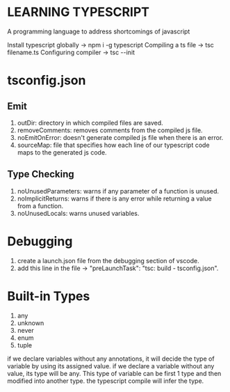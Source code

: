 # LEARNING TYPESCRIPT

A programming language to address shortcomings of javascript

Install typescript globally -> npm i -g typescript
Compiling a ts file -> tsc filename.ts
Configuring compiler -> tsc --init

# tsconfig.json

## Emit

1. outDir: directory in which compiled files are saved.
2. removeComments: removes comments from the compiled js file.
3. noEmitOnError: doesn't generate compiled js file when there is an error.
4. sourceMap: file that specifies how each line of our typescript code maps to the generated js code.

## Type Checking

1. noUnusedParameters: warns if any parameter of a function is unused.
2. noImplicitReturns: warns if there is any error while returning a value from a function.
3. noUnusedLocals: warns unused variables.

# Debugging

1. create a launch.json file from the debugging section of vscode.
2. add this line in the file -> "preLaunchTask": "tsc: build - tsconfig.json".

# Built-in Types

1. any
2. unknown
3. never
4. enum
5. tuple

if we declare variables without any annotations, it will decide the type of variable by using its assigned value.
if we declare a variable without any value, its type will be any. This type of variable can be first 1 type and then modified into another type.
the typescript compile will infer the type.
